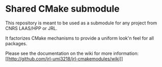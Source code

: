 Shared CMake submodule
======================

This repository is meant to be used as a submodule for any project
from CNRS LAAS/HPP or JRL.

It factorizes CMake mechanisms to provide a uniform look'n feel for
all packages.


Please see the documentation on the wiki for more information:
[[http://github.com/jrl-umi3218/jrl-cmakemodules/wiki]]

